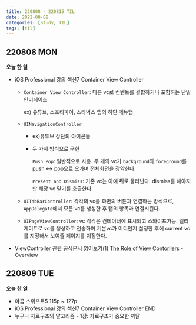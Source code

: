 ```yaml
---
title: 220808 - 220815 TIL
date: 2022-08-08
categories: [Study, TIL]
tags: [til]
---
```


## 220808 MON

**오늘 한 일**

-   iOS Professional 강의 섹션7 Container View Controller

    -   `Container View Controller`: 다른 vc로 컨텐트를 결합하거나 포함하는 단일 인터페이스  

        ex) 유튜브, 스포티파이, 스타벅스 앱의 하단 메뉴탭

    -   `UINavigationController`

        -   ex)유튜브 상단의 아이콘들
        -   두 가지 방식으로 구현

            `Push Pop`: 일반적으로 사용. 두 개의 vc가 `background`와 `foreground`를 push ↔️ pop으로 오가며 전체화면을 장악한다.

            `Present and Dismiss`: 기존 vc는 아예 뒤로 물러난다.  dismiss를 해야지만 해당 vc 닫기를 호출한다.

    -   `UITabBarController`: 각각의 vc를 화면의 버튼과 연결하는 방식으로, `AppDelegate`에서 모든 vc를 생성한 후 탭의 항목과 연결시킨다.
    -   `UIPageViewController`: vc 각각은 컨테이너에 표시되고 스와이프가능. 델리게이트로 vc를 생성하고 전송하며 기본vc가 어디인지 설정한 후에 current vc를 지정해서 보여줄 페이지를 지정한다.

-   ViewController 관련 공식문서 읽어보기(1) [The Role of View Contorllers](https://developer.apple.com/library/archive/featuredarticles/ViewControllerPGforiPhoneOS/) - Overview



## 220809 TUE

**오늘 한 일**

-   야곰 스위프트5 115p ~ 127p
-   iOS Professional 강의 섹션7 Container View Controller END
-   누구나 자료구조와 알고리즘 - 1장: 자료구조가 중요한 까닭



